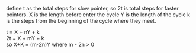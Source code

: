 define t as the total steps for slow pointer, so 2t is total steps for faster pointers.
X is the length before enter the cycle
Y is the length of the cycle
k is the steps from the beginning of the cycle where they meet.

t = X + nY + k  
2t = X + mY + k    
so X+K  =  (m-2n)Y   where m - 2n > 0